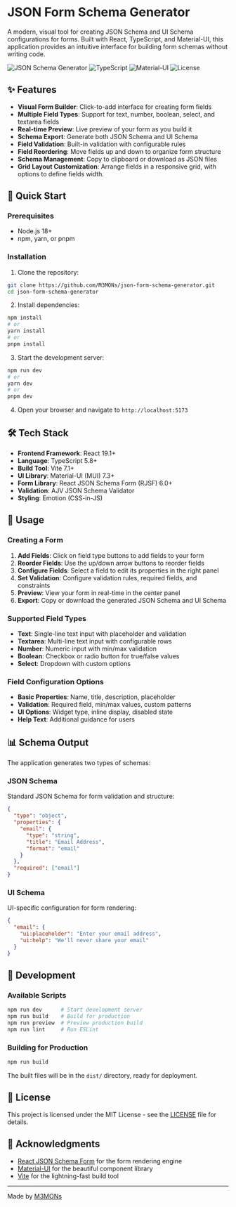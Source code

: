 # JSON Form Schema Generator

A modern, visual tool for creating JSON Schema and UI Schema configurations for forms. Built with React, TypeScript, and Material-UI, this application provides an intuitive interface for building form schemas without writing code.

![JSON Schema Generator](https://img.shields.io/badge/React-18+-blue.svg)
![TypeScript](https://img.shields.io/badge/TypeScript-5.8+-blue.svg)
![Material-UI](https://img.shields.io/badge/MUI-7.3+-blue.svg)
![License](https://img.shields.io/badge/license-MIT-green.svg)

## ✨ Features

- **Visual Form Builder**: Click-to-add interface for creating form fields
- **Multiple Field Types**: Support for text, number, boolean, select, and textarea fields
- **Real-time Preview**: Live preview of your form as you build it
- **Schema Export**: Generate both JSON Schema and UI Schema
- **Field Validation**: Built-in validation with configurable rules
- **Field Reordering**: Move fields up and down to organize form structure
- **Schema Management**: Copy to clipboard or download as JSON files
- **Grid Layout Customization**: Arrange fields in a responsive grid, with options to define fields width.

## 🚀 Quick Start

### Prerequisites

- Node.js 18+ 
- npm, yarn, or pnpm

### Installation

1. Clone the repository:
```bash
git clone https://github.com/M3MONs/json-form-schema-generator.git
cd json-form-schema-generator
```

2. Install dependencies:
```bash
npm install
# or
yarn install
# or
pnpm install
```

3. Start the development server:
```bash
npm run dev
# or
yarn dev
# or
pnpm dev
```

4. Open your browser and navigate to `http://localhost:5173`

## 🛠️ Tech Stack

- **Frontend Framework**: React 19.1+
- **Language**: TypeScript 5.8+
- **Build Tool**: Vite 7.1+
- **UI Library**: Material-UI (MUI) 7.3+
- **Form Library**: React JSON Schema Form (RJSF) 6.0+
- **Validation**: AJV JSON Schema Validator
- **Styling**: Emotion (CSS-in-JS)

## 🎯 Usage

### Creating a Form

1. **Add Fields**: Click on field type buttons to add fields to your form
2. **Reorder Fields**: Use the up/down arrow buttons to reorder fields
3. **Configure Fields**: Select a field to edit its properties in the right panel
4. **Set Validation**: Configure validation rules, required fields, and constraints
5. **Preview**: View your form in real-time in the center panel
6. **Export**: Copy or download the generated JSON Schema and UI Schema

### Supported Field Types

- **Text**: Single-line text input with placeholder and validation
- **Textarea**: Multi-line text input with configurable rows
- **Number**: Numeric input with min/max validation
- **Boolean**: Checkbox or radio button for true/false values
- **Select**: Dropdown with custom options

### Field Configuration Options

- **Basic Properties**: Name, title, description, placeholder
- **Validation**: Required field, min/max values, custom patterns
- **UI Options**: Widget type, inline display, disabled state
- **Help Text**: Additional guidance for users

## 📊 Schema Output

The application generates two types of schemas:

### JSON Schema
Standard JSON Schema for form validation and structure:
```json
{
  "type": "object",
  "properties": {
    "email": {
      "type": "string",
      "title": "Email Address",
      "format": "email"
    }
  },
  "required": ["email"]
}
```

### UI Schema
UI-specific configuration for form rendering:
```json
{
  "email": {
    "ui:placeholder": "Enter your email address",
    "ui:help": "We'll never share your email"
  }
}
```

## 🔧 Development

### Available Scripts

```bash
npm run dev      # Start development server
npm run build    # Build for production
npm run preview  # Preview production build
npm run lint     # Run ESLint
```

### Building for Production

```bash
npm run build
```

The built files will be in the `dist/` directory, ready for deployment.

## 📝 License

This project is licensed under the MIT License - see the [LICENSE](LICENSE) file for details.

## 🙏 Acknowledgments

- [React JSON Schema Form](https://rjsf-team.github.io/react-jsonschema-form/) for the form rendering engine
- [Material-UI](https://mui.com/) for the beautiful component library
- [Vite](https://vitejs.dev/) for the lightning-fast build tool

---

Made by [M3MONs](https://github.com/M3MONs)
